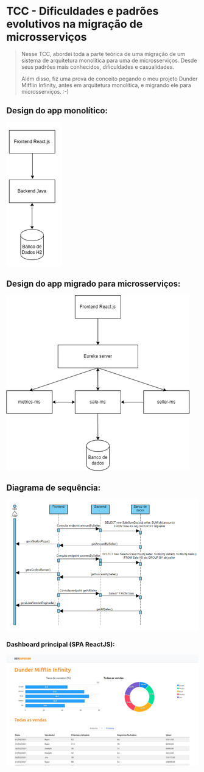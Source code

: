 # TCC - Dificuldades e padrões evolutivos na migração de microsserviços
> Nesse TCC, abordei toda a parte teórica de uma migração de um sistema de arquitetura monolítica para uma de microsserviços. Desde seus padrões mais conhecidos, dificuldades e casualidades.
> 
> Além disso, fiz uma prova de conceito pegando o meu projeto Dunder Mifflin Infinity, antes em arquitetura monolítica, e migrando ele para microsserviços. :-)
## Design do app monolítico:
![app-monolitico](app-monolitico.png)

## Design do app migrado para microsserviços:
![app-ms](app-ms.png)

## Diagrama de sequência:
![diagrama-sequencia](diagrama-sequencia.png)

### Dashboard principal (SPA ReactJS):
![dashboard](dashboard.png)
